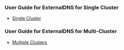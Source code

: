 ### User Guide for ExternalDNS for Single Cluster

* [Single Cluster](https://github.com/nandakishorepeddi/k8s-bigip-ctlr/blob/main/user_guides/externaldns/single-cluster/README.md)

### User Guide for ExternalDNS for Multi-Cluster

* [Multiple Clusters](https://github.com/nandakishorepeddi/k8s-bigip-ctlr/blob/main/user_guides/externaldns/multi-cluster/README.md)